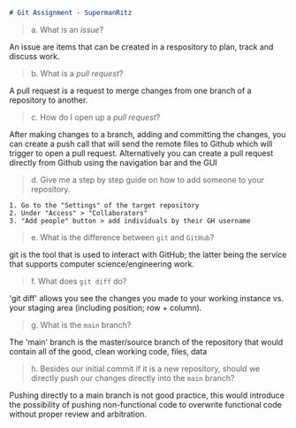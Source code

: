 ```markdown
# Git Assignment - SupermanRitz
```

> a. What is an _issue_?

An issue are items that can be created in a respository to plan, track and discuss work.

> b. What is a _pull request_?
	
A pull request is a request to merge changes from one branch of a repository to another.

> c. How do I open up a _pull request_?

After making changes to a branch, adding and committing the changes, you can create a push call that 
will send the remote files to Github which will trigger to open a pull request. Alternatively you can create 
a pull request directly from Github using the navigation bar and the GUI	

> d. Give me a step by step guide on how to add someone to your repository.

	1. Go to the "Settings" of the target repository
	2. Under "Access" > "Collaborators"
	3. "Add people" button > add individuals by their GH username

> e. What is the difference between `git` and `GitHub`?

git is the tool that is used to interact with GitHub; the latter being the service that supports 
computer science/engineering work.

> f. What does `git diff` do?

'git diff' allows you see the changes you made to your working instance vs. your staging area 
(including position; row + column).
	

> g. What is the `main` branch?

The 'main' branch is the master/source branch of the repository that would contain all of the good, clean 
working code, files, data


> h. Besides our initial commit if it is a new repository, should we directly push our changes 
directly into the `main` branch?

Pushing directly to a main branch is not good practice, this would introduce the possibility of pushing 
non-functional code to overwrite functional code without proper review and arbitration.

